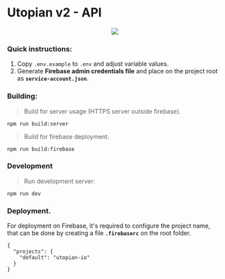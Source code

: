 # Utopian v2 - API

<p align="center">
  <img src="https://cdn.steemitimages.com/DQmVV3aEvdcwPR6RuJebHWLmibTBtwsLQoc3AnD7RQFE9DA/utopian-post-banner.png" />
</p>

### Quick instructions:

1. Copy `.env.example` to `.env` and adjust variable values.
2. Generate **Firebase admin credentials file** and place on the project root as **`service-account.json`**.

### Building:

> Build for server usage (HTTPS server outside firebase).

```
npm run build:server
```

> Build for firebase deployment.

```
npm run build:firebase
```

### Development

> Run development server:

```
npm run dev
```

### Deployment.

For deployment on Firebase, it's required to configure the project name, that can be done by
creating a file **`.firebaserc`** on the root folder.

```
{
  "projects": {
    "default": "utopian-io"
  }
}
```